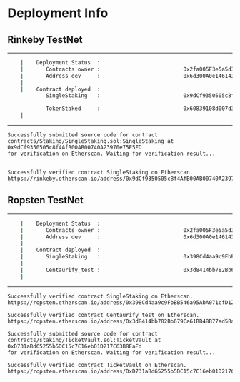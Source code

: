 # Deployment Info 

## Rinkeby TestNet

----------------------------------------------------------------------------------

```bash
    |    Deployment Status  :
    |       Contracts owner :                          0x2fa005F3e5a5d35D431b7B8A1655d2CAc77f22AB,
    |       Address dev     :                          0x6d300A0e146143f68F318ED045B80b06B0001639
    |
    |    Contract deployed  :
            SingleStaking   :                          0x9dCf9350505c8f4AfB00AB00740A23970e75E5FD

            TokenStaked     :                          0x60839108d007d36fb175d19b5d1a1d153fcac62e
    |
```

----------------------------------------------------------------------------------

```text
Successfully submitted source code for contract
contracts/Staking/SingleStaking.sol:SingleStaking at 0x9dCf9350505c8f4AfB00AB00740A23970e75E5FD
for verification on Etherscan. Waiting for verification result...


Successfully verified contract SingleStaking on Etherscan.
https://rinkeby.etherscan.io/address/0x9dCf9350505c8f4AfB00AB00740A23970e75E5FD#code
```

## Ropsten TestNet

----------------------------------------------------------------------------------

```bash
    |    Deployment Status  :
    |       Contracts owner :                          0x2fa005F3e5a5d35D431b7B8A1655d2CAc77f22AB,
    |       Address dev     :                          0x6d300A0e146143f68F318ED045B80b06B0001639
    |
    |    Contract deployed  :
    |       SingleStaking   :                          0x398Cd4aa9c9FbBB546a95AbA071cfD127eDcE244
    |
    |       Centaurify_test :                          0x3d8414bb782Bb679Ca61BB48B77ad5Ba0F10C390
    |
```

----------------------------------------------------------------------------------

```text
Successfully verified contract SingleStaking on Etherscan.
https://ropsten.etherscan.io/address/0x398Cd4aa9c9FbBB546a95AbA071cfD127eDcE244#code

Successfully verified contract Centaurify_test on Etherscan.
https://ropsten.etherscan.io/address/0x3d8414bb782Bb679Ca61BB48B77ad5Ba0F10C390#code
```
```text
Successfully submitted source code for contract
contracts/staking/TicketVault.sol:TicketVault at 0xD731aBd65255b5DC15c7C16eb01D217C63B8EaFd
for verification on Etherscan. Waiting for verification result...

Successfully verified contract TicketVault on Etherscan.
https://ropsten.etherscan.io/address/0xD731aBd65255b5DC15c7C16eb01D217C63B8EaFd#code
```